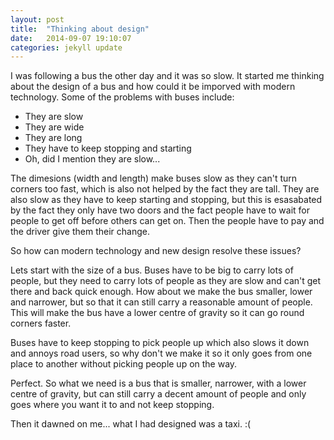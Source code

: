 ```yaml
---
layout: post
title:  "Thinking about design"
date:   2014-09-07 19:10:07
categories: jekyll update
---
```


I was following a bus the other day and it was so slow. It started me thinking about the design of a bus and how could it be imporved with modern technology. Some of the problems with buses include:

* They are slow
* They are wide
* They are long
* They have to keep stopping and starting
* Oh, did I mention they are slow... 

The dimesions (width and length) make buses slow as they can't turn corners too fast, which is also not helped by the fact they are tall. They are also slow as they have to keep starting and stopping, but this is esasabated by the fact they only have two doors and the fact people have to wait for people to get off before others can get on. Then the people have to pay and the driver give them their change. 

So how can modern technology and new design resolve these issues? 

Lets start with the size of a bus. Buses have to be big to carry lots of people, but they need to carry lots of people as they are slow and can't get there and back quick enough. How about we make the bus smaller, lower and narrower, but so that it can still carry a reasonable amount of people. This will make the bus have a lower centre of gravity so it can go round corners faster. 

Buses have to keep stopping to pick people up which also slows it down and annoys road users, so why don't we make it so it only goes from one place to another without picking people up on the way. 

Perfect. So what we need is a bus that is smaller, narrower, with a lower centre of gravity, but can still carry a decent amount of people and only goes where you want it to and not keep stopping. 

Then it dawned on me... what I had designed was a taxi. :(

